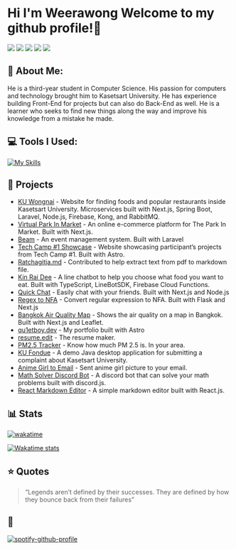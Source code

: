 <!--
**Qu1etboy/Qu1etboy** is a ✨ _special_ ✨ repository because its `README.md` (this file) appears on your GitHub profile.

Here are some ideas to get you started:

- 🔭 I’m currently working on ...
- 🌱 I’m currently learning ...
- 👯 I’m looking to collaborate on ...
- 🤔 I’m looking for help with ...
- 💬 Ask me about ...
- 📫 How to reach me: ...
- 😄 Pronouns: ...
- ⚡ Fun fact: ...
-->

# Hi I'm Weerawong Welcome to my github profile!👋
<!-- ![](https://komarev.com/ghpvc/?username=qu1etboy) -->

[![](https://img.shields.io/badge/website-000000?style=for-the-badge&logo=About.me&logoColor=white)](https://qu1etboy.dev/)
[![](https://img.shields.io/badge/LinkedIn-0077B5?style=for-the-badge&logo=linkedin&logoColor=white)](https://linkedin.com/in/weerawong)
[![](https://img.shields.io/badge/Facebook-1877F2?style=for-the-badge&logo=facebook&logoColor=white)](https://facebook.com/non.weerawong)
[![](https://img.shields.io/badge/Instagram-E4405F?style=for-the-badge&logo=instagram&logoColor=white)](https://instagram.com/nonzagreanthai)
[![](https://img.shields.io/badge/CodinGame-F2BB13?style=for-the-badge&logo=codingame&logoColor=white)](https://www.codingame.com/profile/435c0a5ffba2efbaef9c9d8e1518ef061736544)

## 💫 About Me:
He is a third-year student in Computer Science. His passion for computers and technology brought him to Kasetsart University. He has experience building Front-End for projects but can also do Back-End as well. He is a learner who seeks to find new things along the way and improve his knowledge from a mistake he made.

## 💻 Tools I Used:
[![My Skills](https://skillicons.dev/icons?i=ts,js,py,cpp,nextjs,react,nodejs,express,tailwind,html,css,vercel,docker,prisma,mysql,mongodb,vscode,git,github)](https://skillicons.dev)

## 🔧 Projects

- [KU Wongnai](https://github.com/KU-Wongnai/ku-wongnai) - Website for finding foods and popular restaurants inside Kasetsart University. Microservices built with Next.js, Spring Boot, Laravel, Node.js, Firebase, Kong, and RabbitMQ.
- [Virtual Park In Market](https://github.com/Qu1etboy/virtual-parkin-market) - An online e-commerce platform for The Park In Market. Built with Next.js.
- [Beam](https://github.com/Qu1etboy/beam) - An event management system. Built with Laravel
- [Tech Camp #1 Showcase](https://github.com/ku-t3ch/TechCamp) - Website showcasing participant’s projects from Tech Camp #1. Built with Astro.
- [Ratchagitja.md](https://github.com/narze/ratchagitja.md) - Contributed to help extract text from pdf to markdown file.
- [Kin Rai Dee](https://github.com/Qu1etboy/kin-rai-dee) - A line chatbot to help you choose what food you want to eat. Built with TypeScript, LineBotSDK, Firebase Cloud Functions.
- [Quick Chat](https://github.com/Qu1etboy/quick-chat) - Easily chat with your friends. Built with Next.js and Node.js
- [Regex to NFA](https://github.com/Qu1etboy/regex-to-nfa) - Convert regular expression to NFA. Built with Flask and Next.js
- [Bangkok Air Quality Map](https://github.com/Qu1etboy/bangkok-air-quality-map) - Shows the air quality on a map in Bangkok. Built with Next.js and Leaflet.
- [qu1etboy.dev](https://github.com/Qu1etboy/portfolio) - My portfolio built with Astro
- [resume.edit](https://github.com/Qu1etboy/resume-edit) - The resume maker.
- [PM2.5 Tracker](https://github.com/Qu1etboy/pm2.5-tracker) - Know how much PM 2.5 is. In your area.
- [KU Fondue](https://github.com/Qu1etboy/KU-Fondue) - A demo Java desktop application for submitting a complaint about Kasetsart University.
- [Anime Girl to Email](https://github.com/Qu1etboy/anime-girl-to-email) - Sent anime girl picture to your email.
- [Math Solver Discord Bot](https://github.com/Qu1etboy/math-solver-discord-bot) - A discord bot that can solve your math problems built with discord.js.
- [React Markdown Editor](https://github.com/Qu1etboy/react-markdown-editor) - A simple markdown editor built with React.js.

## 📊 Stats
[![wakatime](https://wakatime.com/badge/user/43319f53-3122-47b6-99d6-45e18debed2c.svg)](https://wakatime.com/@43319f53-3122-47b6-99d6-45e18debed2c)

[![Wakatime stats](https://github-readme-stats.vercel.app/api/wakatime/?username=qu1etboy&layout=compact&langs_count=16&hide_border=true&custom_title=Wakatime&bg_color=00000000&hide=PHP)](https://wakatime.com/@Qu1etboy)
## ⭐️ Quotes
> “Legends aren’t defined by their successes. They are defined by how they bounce back from their failures”

## 🎵
[![spotify-github-profile](https://spotify-github-profile.vercel.app/api/view?uid=nonzagreanthai&cover_image=true&theme=default&show_offline=false&background_color=121212&interchange=true&bar_color_cover=false)](https://github.com/kittinan/spotify-github-profile)

<!-- ## 📊 GitHub Stats: -->

<!-- <p align="center">
  <img src="https://github-readme-stats.vercel.app/api?username=qu1etboy&theme=dark&hide_border=false&include_all_commits=false&count_private=false">
</p> -->
<!-- <p align="center">
  <img src="https://github-readme-streak-stats.herokuapp.com/?user=qu1etboy&theme=dark&hide_border=false">
</p> -->
<!-- <p align="center">
  <img src="https://github-readme-stats.vercel.app/api/top-langs/?username=qu1etboy&theme=dark&hide_border=false&include_all_commits=false&count_private=false&layout=compact">
</p> -->

<!-- Proudly created with GPRM ( https://gprm.itsvg.in ) -->
